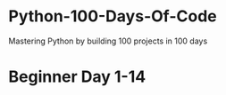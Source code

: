 # Python-100-Days-Of-Code
Mastering Python by building 100 projects in 100 days

# Beginner Day 1-14
